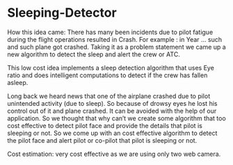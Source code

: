 # Sleeping-Detector

How this idea came:
There has many been incidents due to pilot fatigue during the flight operations resulted in Crash.
For example : in Year … such and such plane got crashed. 
Taking it as a problem statement we came up a new algorithm to detect the sleep and alert the crew or ATC. 

This low cost idea implements a sleep detection algorithm that uses Eye ratio and does intelligent computations to detect if the crew has fallen asleep. 


Long back we heard news that one of the airplane crashed due to pilot unintended activity (due to sleep). So because of drowsy eyes he lost his control out of it and plane crashed. It can be avoided with the help of our application.
So we thought that why can’t we create some algorithm that too cost effective to detect pilot face and provide the details that pilot is sleeping or not.
So we come up with an cost effective algorithm to detect the pilot face and alert pilot or co-pilot that pilot is sleeping or not.

Cost estimation:
very cost effective as we are using only two web camera.

